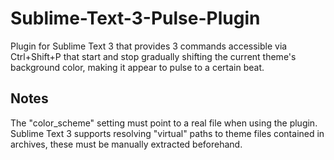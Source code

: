 Sublime-Text-3-Pulse-Plugin
===========================

Plugin for Sublime Text 3 that provides 3 commands accessible via Ctrl+Shift+P that start and stop gradually shifting the current theme's background color, making it appear to pulse to a certain beat.


Notes
-----
The "color_scheme" setting must point to a real file when using the plugin. Sublime Text 3 supports resolving "virtual" paths to theme files contained in archives, these must be manually extracted beforehand.
